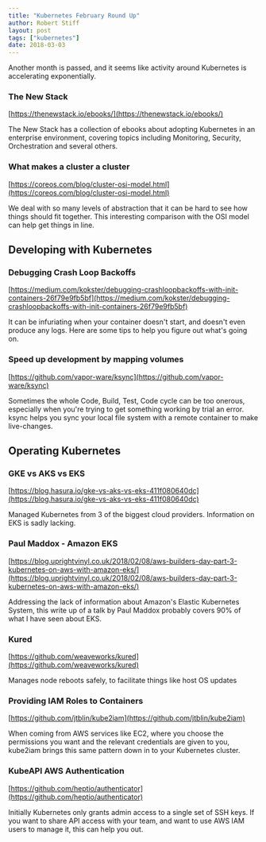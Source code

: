 ```yaml
---
title: "Kubernetes February Round Up"
author: Robert Stiff
layout: post
tags: ["kubernetes"]
date: 2018-03-03
---
```


Another month is passed, and it seems like activity around Kubernetes is accelerating exponentially.

<!--more-->

### The New Stack

[https://thenewstack.io/ebooks/](https://thenewstack.io/ebooks/)

The New Stack has a collection of ebooks about adopting Kubernetes in an enterprise environment, covering topics including Monitoring, Security, Orchestration and several others.

### What makes a cluster a cluster

[https://coreos.com/blog/cluster-osi-model.html](https://coreos.com/blog/cluster-osi-model.html)

We deal with so many levels of abstraction that it can be hard to see how things should fit together. This interesting comparison with the OSI model can help get things in line.

## Developing with Kubernetes

### Debugging Crash Loop Backoffs

[https://medium.com/kokster/debugging-crashloopbackoffs-with-init-containers-26f79e9fb5bf](https://medium.com/kokster/debugging-crashloopbackoffs-with-init-containers-26f79e9fb5bf)

It can be infuriating when your container doesn't start, and doesn't even produce any logs. Here are some tips to help you figure out what's going on.

### Speed up development by mapping volumes

[https://github.com/vapor-ware/ksync](https://github.com/vapor-ware/ksync)

Sometimes the whole Code, Build, Test, Code cycle can be too onerous, especially when you're trying to get something working by trial an error. ksync helps you sync your local file system with a remote container to make live-changes. 

## Operating Kubernetes

### GKE vs AKS vs EKS

[https://blog.hasura.io/gke-vs-aks-vs-eks-411f080640dc](https://blog.hasura.io/gke-vs-aks-vs-eks-411f080640dc)

Managed Kubernetes from 3 of the biggest cloud providers. Information on EKS is sadly lacking.

### Paul Maddox - Amazon EKS

[https://blog.uprightvinyl.co.uk/2018/02/08/aws-builders-day-part-3-kubernetes-on-aws-with-amazon-eks/](https://blog.uprightvinyl.co.uk/2018/02/08/aws-builders-day-part-3-kubernetes-on-aws-with-amazon-eks/)

Addressing the lack of information about Amazon's Elastic Kubernetes System, this write up of a talk by Paul Maddox probably covers 90% of what I have seen about EKS.

### Kured

[https://github.com/weaveworks/kured](https://github.com/weaveworks/kured)

Manages node reboots safely, to facilitate things like host OS updates

### Providing IAM Roles to Containers

[https://github.com/jtblin/kube2iam](https://github.com/jtblin/kube2iam)

When coming from AWS services like EC2, where you choose the permissions you want and the relevant credentials are given to you, kube2iam brings this same pattern down in to your Kubernetes cluster.

### KubeAPI AWS Authentication

[https://github.com/heptio/authenticator](https://github.com/heptio/authenticator)

Initially Kubernetes only grants admin access to a single set of SSH keys. If you want to share API access with your team, and want to use AWS IAM users to manage it, this can help you out.
